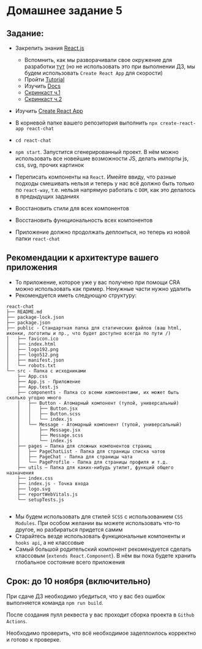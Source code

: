 # Домашнее задание 5

## Задание:
- Закрепить знания [React.js](https://ru.reactjs.org/docs/getting-started.html)
  - Вспомнить, как мы разворачивали свое окружение для разработки [тут](https://github.com/track-mail-ru/lesson-5-samples) (но не использовать это при выполнении ДЗ, мы будем использовать `Create React App` для скорости)
  - Пройти [Tutorial](https://ru.reactjs.org/tutorial/tutorial.html)
  - Изучить [Docs](https://ru.reactjs.org/docs/hello-world.html)
  - [Скринкаст ч.1](https://cloud.mail.ru/public/aZA1/4B5U2JkYs)
  - [Скринкаст ч.2](https://cloud.mail.ru/public/5uoU/29Nosa19E)
- Изучить [Create React App](https://create-react-app.dev/docs/getting-started)

- В корневой папке вашего репозитория выполнить `npx create-react-app react-chat`
- `cd react-chat`
- `npm start`. Запустится сгенерированный проект. В нём можно использовать все новейшие возможности JS, делать импорты js, css, svg, прочих картинок
- Переписать компоненты на `React`. Имейте ввиду, что разные подходы смешивать нельзя и теперь у нас всё должно быть только по `react-way`, т.е. нельзя напрямую работать с `DOM`, как это делалось в предыдущих заданиях
- Восстановить стили для всех компонентов
- Восстановить функциональность всех компонентов
- Приложение должно продолжать деплоиться, но теперь из новой папки `react-chat`

## Рекомендации к архитектуре вашего приложения
* То приложение, которое уже у вас получено при помощи CRA можно использовать как пример. Ненужные части нужно удалить
* Рекомендуется иметь следующую структуру:
```
react-chat
├── README.md
├── package-lock.json
├── package.json
├── public - Стандартная папка для статических файлов (ваш html, иконки, логотипы и пр., что будет доступно всегда по пути /)
│   ├── favicon.ico
│   ├── index.html
│   ├── logo192.png
│   ├── logo512.png
│   ├── manifest.json
│   └── robots.txt
└── src - Папка с исходниками
    ├── App.css
    ├── App.js - Приложение
    ├── App.test.js
    ├── components - Папка со всеми компонентами, их может быть сколько угодно много
    │   ├── Button - Атомарный компонент (тупой, универсальный)
    │   │   ├── Button.jsx
    │   │   ├── Button.scss
    │   │   └── index.js
    │   └── Message - Атомарный компонент (тупой, универсальный)
    │       ├── Message.jsx
    │       ├── Message.scss
    │       └── index.js
    ├── pages – Папка для сложных компонентов страниц
    │   ├── PageChatList - Папка для страницы списка чатов
    │   ├── PageChat - Папка для страницы чата
    │   └── PageProfile - Папка для страницы профиля и т.д.
    ├── utils – Папка для каких-нибудь утилит, функций общего назначения
    ├── index.css
    ├── index.js - Точка входа
    ├── logo.svg
    ├── reportWebVitals.js
    └── setupTests.js


```
* Мы будем использовать для стилей `SCSS` с использованием `CSS Modules`. При особом желании вы можете использовать что-то другое, но разбираться придется самим
* Старайтесь везде использовать функциональные компоненты и `hooks api`, а не классовые
* Самый большой родительский компонент рекомендуется сделать классовым (`extends React.Component`). В нём вы пока будете хранить глобальное состояние всего приложения

## Срок: до 10 ноября (включительно)

При сдаче ДЗ необходимо убедиться, что у вас без ошибок выполняется команда `npm run build`.

После создания пулл реквеста у вас проходит сборка проекта в `Github Actions`.

Необходимо проверить, что всё необходимое задеплоилось корректно и готово к проверке.

